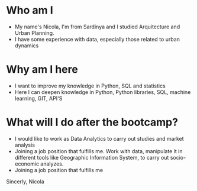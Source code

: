 # Who am I

* My name's Nicola, I'm from Sardinya and I studied Arquitecture and Urban Planning.
* I have some experience with data, especially those related to urban dynamics 

# Why am I here

* I want to improve my knowledge in Python, SQL and statistics
* Here I can deepen knowledge in Python, Python libraries, SQL, machine learning, GIT, API'S 

# What will I do after the bootcamp?

* I would like to work as Data Analytics to carry out studies and market analysis
* Joining a job position that fulfills me. Work with data, manipulate it in different tools like Geographic Information System, to carry out socio-economic analyzes. 
* Joining a job position that fulfills me

Sincerly,
Nicola
